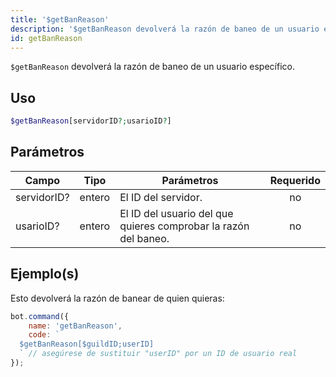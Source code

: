 ```yaml
---
title: '$getBanReason'
description: '$getBanReason devolverá la razón de baneo de un usuario específico.'
id: getBanReason
---
```


`$getBanReason` devolverá la razón de baneo de un usuario específico.

## Uso

```php
$getBanReason[servidorID?;usarioID?]
```

## Parámetros

| Campo       | Tipo   | Parámetros                                                      | Requerido |
| ----------- | ------ | --------------------------------------------------------------- |:---------:|
| servidorID? | entero | El ID del servidor.                                             |    no     |
| usarioID?   | entero | El ID del usuario del que quieres comprobar la razón del baneo. |    no     |

## Ejemplo(s)

Esto devolverá la razón de banear de quien quieras:

```javascript
bot.command({
    name: 'getBanReason',
    code: `
  $getBanReason[$guildID;userID] 
  ` // asegúrese de sustituir "userID" por un ID de usuario real
});
```